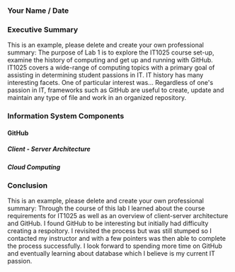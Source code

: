 ### Your Name / Date

### Executive Summary
This is an example, please delete and create your own professional summary:
The purpose of Lab 1 is to explore the IT1025 course set-up, examine the history of computing and get up and running with GitHub. IT1025 covers a wide-range of computing topics with a primary goal of assisting in determining student passions in IT.  IT history has many interesting facets. One of particular interest was... Regardless of one's passion in IT, frameworks such as GitHub are useful to create, update and maintain any type of file and work in an organized repository.

### Information System Components

#### GitHub
##### Client - Server Architecture
##### Cloud Computing

### Conclusion
This is an example, please delete and create your own professional summary:
Through the course of this lab I learned about the course requirements for IT1025 as well as an overview of client-server architecture and GitHub.  I found GitHub to be interesting but initially had difficulty creating a respoitory.  I revisited the process but was still stumped so I contacted my instructor and with a few pointers was then able to complete the process successfully. I look forward to spending more time on GitHub and eventually learning about database which I believe is my current IT passion.

